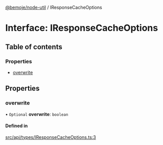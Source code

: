 [@bemoje/node-util](/docs/index.md) / IResponseCacheOptions

# Interface: IResponseCacheOptions

## Table of contents

### Properties

- [overwrite](/docs/interfaces/IResponseCacheOptions.md#overwrite)

## Properties

### overwrite

• `Optional` **overwrite**: `boolean`

#### Defined in

[src/api/types/IResponseCacheOptions.ts:3](https://github.com/bemoje/bemoje-node-util/blob/6c46bb4/src/api/types/IResponseCacheOptions.ts#L3)

